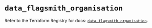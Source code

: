 # `data_flagsmith_organisation`

Refer to the Terraform Registry for docs: [`data_flagsmith_organisation`](https://registry.terraform.io/providers/flagsmith/flagsmith/0.9.1/docs/data-sources/organisation).
